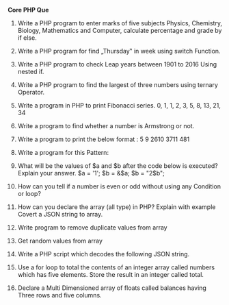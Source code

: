 <b> Core PHP Que </b>

1.	Write a PHP program to enter marks of five subjects Physics, Chemistry, Biology, Mathematics and Computer, calculate percentage and grade by if else.



2.	Write a PHP program for find „Thursday‟ in week using switch Function.



3.	Write a PHP program to check Leap years between 1901 to 2016 Using nested if.





4.	Write a PHP program to find the largest of three numbers using ternary Operator.




5.	Write a program in PHP to print Fibonacci series. 0, 1, 1, 2, 3, 5, 8, 13, 21, 34




6.	Write a program to find whether a number is Armstrong or not.



7.	Write a program to print the below format :
5 9
2610
3711
481





8.	Write a program for this Pattern:


9.	What will be the values of $a and $b after the code below is executed? Explain your answer.
$a = '1';
$b = &$a;
$b = "2$b";




10.	How can you tell if a number is even or odd without using any Condition or loop?



11.	How can you declare the array (all type) in PHP? Explain with example Covert a JSON string to array.




12.	Write program to remove duplicate values from array




13.	Get random values from array



14.	Write a PHP script which decodes the following JSON string.




15.	Use a for loop to total the contents of an integer array called numbers which has five elements. Store the result in an integer called total.





16.	Declare a Multi Dimensioned array of floats called balances having Three rows and five columns.



